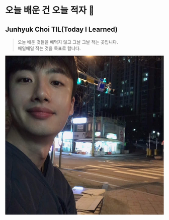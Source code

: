# 오늘 배운 건 오늘 적자 📝

## Junhyuk Choi TIL(Today I Learned)

> 오늘 배운 것들을 빼먹지 않고 그날 그날 적는 곳입니다.  
> 매일매일 적는 것을 목표로 합니다.

![profile](./.vuepress/public/images/profile.jpeg)

